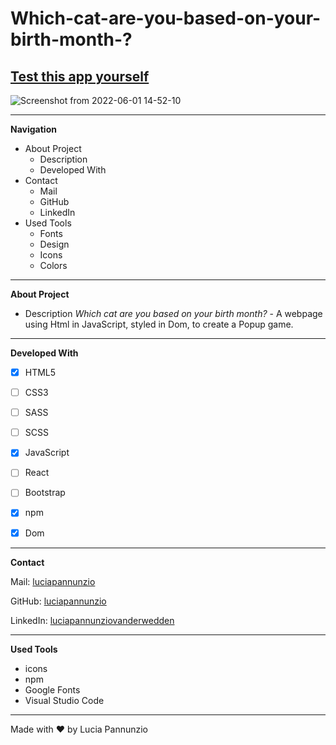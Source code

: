# Which-cat-are-you-based-on-your-birth-month-?

## [Test this app yourself](https://luciapannunzio.github.io/Which-cat-are-you-based-on-your-birth-month-/)

![Screenshot from 2022-06-01 14-52-10](https://user-images.githubusercontent.com/89199990/171409504-660c258a-26c5-4854-a02d-f9b564ffc571.png)



  
  
  
  * * *


**Navigation**
 - About Project
    - Description
    - Developed With
 - Contact
    - Mail
    - GitHub  
    - LinkedIn
 - Used Tools
    - Fonts
    - Design
    - Icons
    - Colors


* * *


**About Project**
 - Description
*Which cat are you based on your birth month?* - A webpage using Html in JavaScript, styled in Dom, to create a Popup game.


* * *


**Developed With**
 - [x] HTML5
 - [ ] CSS3
 - [ ] SASS
 - [ ] SCSS
 - [X] JavaScript
 - [ ] React
 - [ ] Bootstrap
 - [x] npm
 - [X] Dom
 
 
 * * *
 
 
**Contact**

Mail: [luciapannunzio](https://mail.google.com/mail/u/0/#inbox)

GitHub: [luciapannunzio](https://github.com/luciapannunzio/)

LinkedIn: [luciapannunziovanderwedden](https://www.linkedin.com/in/luciapannunziovanderwedden/)


* * *


**Used Tools**
- icons
- npm
- Google Fonts
- Visual Studio Code


* * *


Made with :heart: by Lucia Pannunzio
